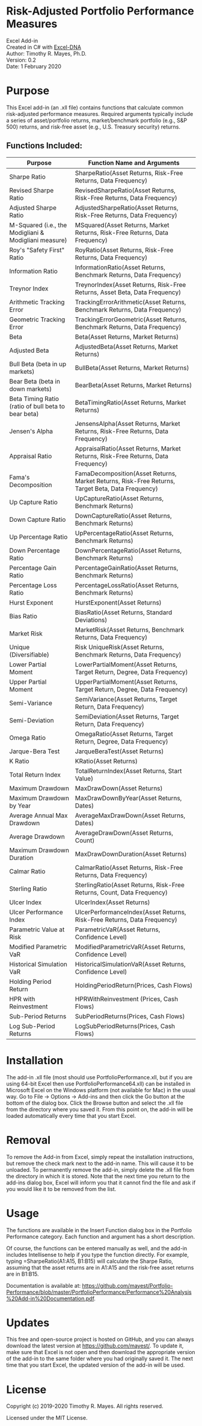 # Risk-Adjusted Portfolio Performance Measures
Excel Add-in<br>Created in C# with [Excel-DNA](https://github.com/Excel-DNA/ExcelDna)<br>Author: Timothy R. Mayes, Ph.D.<br>Version: 0.2<br>Date: 1 February 2020

# Purpose
This Excel add-in (an .xll file) contains functions that calculate common risk-adjusted performance measures. Required arguments typically include a series of asset/portfolio returns, market/benchmark portfolio (e.g., S&P 500) returns, and risk-free asset (e.g., U.S. Treasury security) returns.

## Functions Included:
Purpose|Function Name and Arguments
-------|---------------------------
Sharpe Ratio|SharpeRatio(Asset Returns, Risk-Free Returns, Data Frequency)
Revised Sharpe Ratio|RevisedSharpeRatio(Asset Returns, Risk-Free Returns, Data Frequency)
Adjusted Sharpe Ratio|AdjustedSharpeRatio(Asset Returns, Risk-Free Returns, Data Frequency)
M-Squared (i.e., the Modigliani & Modigliani measure)|MSquared(Asset Returns, Market Returns, Risk-Free Returns, Data Frequency)
Roy's "Safety First" Ratio|RoyRatio(Asset Returns, Risk-Free Returns, Data Frequency)
Information Ratio|InformationRatio(Asset Returns, Benchmark Returns, Data Frequency)
Treynor Index|TreynorIndex(Asset Returns, Risk-Free Returns, Asset Beta, Data Frequency)
Arithmetic Tracking Error|TrackingErrorArithmetic(Asset Returns, Benchmark Returns, Data Frequency)
Geometric Tracking Error|TrackingErrorGeometric(Asset Returns, Benchmark Returns, Data Frequency)
Beta|Beta(Asset Returns, Market Returns)
Adjusted Beta|AdjustedBeta(Asset Returns, Market Returns)
Bull Beta (beta in up markets)|BullBeta(Asset Returns, Market Returns)
Bear Beta (beta in down markets)|BearBeta(Asset Returns, Market Returns)
Beta Timing Ratio (ratio of bull beta to bear beta)|BetaTimingRatio(Asset Returns, Market Returns)
Jensen's Alpha|JensensAlpha(Asset Returns, Market Returns, Risk-Free Returns, Data Frequency)
Appraisal Ratio|AppraisalRatio(Asset Returns, Market Returns, Risk-Free Returns, Data Frequency)
Fama's Decomposition|FamaDecomposition(Asset Returns, Market Returns, Risk-Free Returns, Target Beta, Data Frequency)
Up Capture Ratio|UpCaptureRatio(Asset Returns, Benchmark Returns)
Down Capture Ratio|DownCaptureRatio(Asset Returns, Benchmark Returns)
Up Percentage Ratio|UpPercentageRatio(Asset Returns, Benchmark Returns)
Down Percentage Ratio|DownPercentageRatio(Asset Returns, Benchmark Returns)
Percentage Gain Ratio|PercentageGainRatio(Asset Returns, Benchmark Returns)
Percentage Loss Ratio|PercentageLossRatio(Asset Returns, Benchmark Returns)
Hurst Exponent|HurstExponent(Asset Returns)
Bias Ratio|BiasRatio(Asset Returns, Standard Deviations)
Market Risk|MarketRisk(Asset Returns, Benchmark Returns, Data Frequency)
Unique (Diversifiable)|Risk	UniqueRisk(Asset Returns, Benchmark Returns, Data Frequency)
Lower Partial Moment|LowerPartialMoment(Asset Returns, Target Return, Degree, Data Frequency)
Upper Partial Moment|UpperPartialMoment(Asset Returns, Target Return, Degree, Data Frequency)
Semi-Variance|SemiVariance(Asset Returns, Target Return, Data Frequency)
Semi-Deviation|SemiDeviation(Asset Returns, Target Return, Data Frequency)
Omega Ratio|OmegaRatio(Asset Returns, Target Return, Degree, Data Frequency)
Jarque-Bera Test|JarqueBeraTest(Asset Returns)
K Ratio|KRatio(Asset Returns)
Total Return Index|TotalReturnIndex(Asset Returns, Start Value)
Maximum Drawdown|MaxDrawDown(Asset Returns)
Maximum Drawdown by Year|MaxDrawDownByYear(Asset Returns, Dates)
Average Annual Max Drawdown|AverageMaxDrawDown(Asset Returns, Dates)
Average Drawdown|AverageDrawDown(Asset Returns, Count)
Maximum Drawdown Duration|MaxDrawDownDuration(Asset Returns)
Calmar Ratio|CalmarRatio(Asset Returns, Risk-Free Returns, Data Frequency)
Sterling Ratio|SterlingRatio(Asset Returns, Risk-Free Returns, Count, Data Frequency)
Ulcer Index|UlcerIndex(Asset Returns)
Ulcer Performance Index|UlcerPerformanceIndex(Asset Returns, Risk-Free Returns, Data Frequency)
Parametric Value at Risk|ParametricVaR(Asset Returns, Confidence Level)
Modified Parametric VaR|ModifiedParametricVaR(Asset Returns, Confidence Level)
Historical Simulation VaR|HistoricalSimulationVaR(Asset Returns, Confidence Level)
Holding Period Return|HoldingPeriodReturn(Prices, Cash Flows)
HPR with Reinvestment|HPRWithReinvestment (Prices, Cash Flows)
Sub-Period Returns|SubPeriodReturns(Prices, Cash Flows)
Log Sub-Period Returns|LogSubPeriodReturns(Prices, Cash Flows)

# Installation
The add-in .xll file (most should use PortfolioPerformance.xll, but if you are using 64-bit Excel then use PortfolioPerformance64.xll) can be installed in Microsoft Excel on the Windows platform (not available for Mac) in the usual way. Go to File -> Options -> Add-ins and then click the Go button at the bottom of the dialog box. Click the Browse button and select the .xll file from the directory where you saved it. From this point on, the add-in will be loaded automatically every time that you start Excel.

# Removal
To remove the Add-in from Excel, simply repeat the installation instructions, but remove the check mark next to the add-in name. This will cause it to be unloaded.
To permanently remove the add-in, simply delete the .xll file from the directory in which it is stored. Note that the next time you return to the add-ins dialog box, Excel will inform you that it cannot find the file and ask if you would like it to be removed from the list.

# Usage
The functions are available in the Insert Function dialog box in the Portfolio Performance category. Each function and argument has a short description. 

Of course, the functions can be entered manually as well, and the add-in includes Intellisense to help if you type the function directly. For example, typing =SharpeRatio(A1:A15, B1:B15) will calculate the Sharpe Ratio, assuming that the asset returns are in A1:A15 and the risk-free asset returns are in B1:B15.

Documentation is available at: https://github.com/mayest/Portfolio-Performance/blob/master/PortfolioPerformance/Performance%20Analysis%20Add-in%20Documentation.pdf.

# Updates
This free and open-source project is hosted on GitHub, and you can always download the latest version at https://github.com/mayest/. To update it, make sure that Excel is not open and then download the appropriate version of the add-in to the same folder where you had originally saved it. The next time that you start Excel, the updated version of the add-in will be used.

# License

Copyright (c) 2019-2020 Timothy R. Mayes. All rights reserved.

Licensed under the MIT License.

